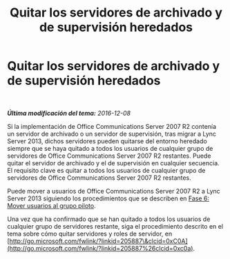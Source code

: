 ﻿---
title: Quitar los servidores de archivado y de supervisión heredados
TOCTitle: Quitar los servidores de archivado y de supervisión heredados
ms:assetid: bca6b419-d5bc-4a46-af42-1dd51b99a26b
ms:mtpsurl: https://technet.microsoft.com/es-es/library/JJ205215(v=OCS.15)
ms:contentKeyID: 48276499
ms.date: 01/07/2017
mtps_version: v=OCS.15
ms.translationtype: HT
---

# Quitar los servidores de archivado y de supervisión heredados

 

_**Última modificación del tema:** 2016-12-08_

Si la implementación de Office Communications Server 2007 R2 contenía un servidor de archivado o un servidor de supervisión, tras migrar a Lync Server 2013, dichos servidores pueden quitarse del entorno heredado siempre que se haya quitado a todos los usuarios de cualquier grupo de servidores de Office Communications Server 2007 R2 restantes. Puede quitar el servidor de archivado y el de supervisión en cualquier secuencia. El requisito clave es quitar a todos los usuarios de cualquier grupo de servidores de Office Communications Server 2007 R2 restantes.

Puede mover a usuarios de Office Communications Server 2007 R2 a Lync Server 2013 siguiendo los procedimientos que se describen en [Fase 6: Mover usuarios al grupo piloto](phase-6-move-users-to-the-pilot-pool.md).

Una vez que ha confirmado que se han quitado a todos los usuarios de cualquier grupo de servidores restante, siga el procedimiento descrito en el tema sobre cómo quitar servidores y roles de servidor, en [http://go.microsoft.com/fwlink/?linkid=205887\&clcid=0xC0A](http://go.microsoft.com/fwlink/?linkid=205887%26clcid=0xc0a).

